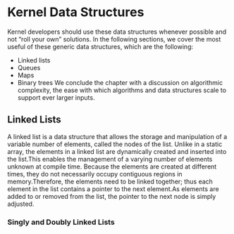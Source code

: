 # Kernel Data Structures
Kernel developers should use these data structures whenever possible and not “roll your own”  solutions. In the following sections, we cover the most useful of these generic data structures, which are the following:
* Linked lists
* Queues
* Maps
* Binary trees
We conclude the chapter with a discussion on algorithmic complexity, the ease with which algorithms and data structures scale to support ever larger inputs.

## Linked Lists
A linked list is a data structure that allows the storage and manipulation of a variable number of elements, called the nodes of the list. Unlike in a static array, the elements in a linked list are dynamically created and inserted into the list.This enables the management of a varying number of elements unknown at compile time. Because the elements are created at different times, they do not necessarily occupy contiguous regions in memory.Therefore, the elements need to be linked together; thus each element in the list contains a pointer to the next element.As elements are added to or removed from the list, the pointer to the next node is simply adjusted.

### Singly and Doubly Linked Lists

